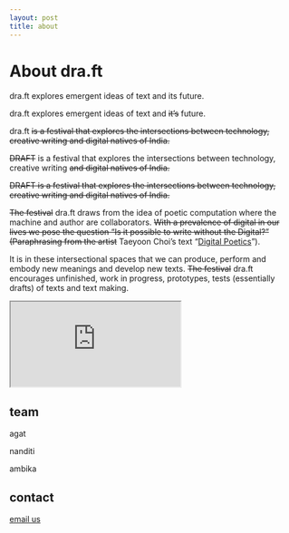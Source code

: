 ```yaml
---
layout: post
title: about
---
```


# About dra.ft

dra.ft explores emergent ideas of text and its future. 

dra.ft explores emergent ideas of text and ~~it’s~~ future. 

dra.ft ~~is a festival that explores the intersections between technology, creative writing and digital natives of India.~~

~~DRAFT~~ is a festival that explores the intersections between technology, creative writing ~~and digital natives of India.~~

~~DRAFT is a festival that explores the intersections between technology, creative writing and digital natives of India.~~

 ~~The festival~~ dra.ft draws from the idea of poetic computation where the machine and author are collaborators. ~~With a prevalence of digital in our lives we pose the question “Is it possible to write without the Digital?” (Paraphrasing from the artist~~ Taeyoon Choi’s text “[Digital Poetics](http://taeyoonchoi.com/poetic-computation/digital-poetics/)”). 

It is in these intersectional spaces that we can produce, perform and embody new meanings and develop new texts. ~~The festival~~ dra.ft encourages unfinished, work in progress, prototypes, tests (essentially drafts) of texts and text making.

<iframe src="https://docs.google.com/document/d/e/2PACX-1vQcQrTs0-zmT7fKPNZjn5_obHO7L4kaHfRaqxcjBMkzc-WqxPGNCdg8gCJZ7i1YRn1AmnVqI7l42frV/pub?embedded=true"></iframe>

## team
agat

nanditi

ambika

## contact
[email us](mailto:dra.ft.festival@gmail.com)
